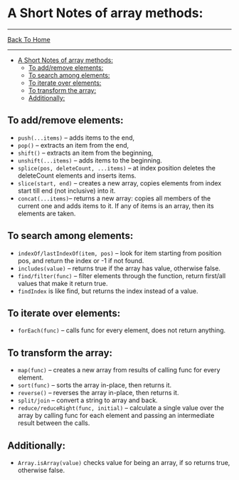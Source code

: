 # A Short Notes of array methods:

---

[Back To Home](../README.md)

---

- [A Short Notes of array methods:](#a-short-notes-of-array-methods)
  - [To add/remove elements:](#to-addremove-elements)
  - [To search among elements:](#to-search-among-elements)
  - [To iterate over elements:](#to-iterate-over-elements)
  - [To transform the array:](#to-transform-the-array)
  - [Additionally:](#additionally)

## To add/remove elements:

- `push(...items)` – adds items to the end,
- `pop()` – extracts an item from the end,
- `shift()` – extracts an item from the beginning,
- `unshift(...items)` – adds items to the beginning.
- `splice(pos, deleteCount, ...items)` – at index position deletes the deleteCount elements and inserts items.
- `slice(start, end)` – creates a new array, copies elements from index start till end (not inclusive) into it.
- `concat(...items)`– returns a new array: copies all members of the current one and adds items to it. If any of items is an array, then its elements are taken.

## To search among elements:

- `indexOf/lastIndexOf(item, pos)` – look for item starting from position pos, and return the index or -1 if not found.
- `includes(value)` – returns true if the array has value, otherwise false.
- `find/filter(func)` – filter elements through the function, return first/all values that make it return true.
- `findIndex` is like find, but returns the index instead of a value.

## To iterate over elements:

- `forEach(func)` – calls func for every element, does not return anything.

## To transform the array:

- `map(func)` – creates a new array from results of calling func for every element.
- `sort(func)` – sorts the array in-place, then returns it.
- `reverse()` – reverses the array in-place, then returns it.
- `split/join` – convert a string to array and back.
- `reduce/reduceRight(func, initial)` – calculate a single value over the array by calling func for each element and passing an intermediate result between the calls.

## Additionally:

- `Array.isArray(value)` checks value for being an array, if so returns true, otherwise false.